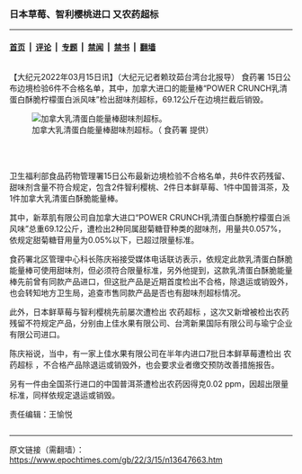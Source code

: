 ### 日本草莓、智利樱桃进口 又农药超标

---

#### [首页](../../../..?n13647663) &nbsp;|&nbsp; [评论](../../../../../epoch-comment?n13647663) &nbsp;|&nbsp; [专题](../../../../../epoch-special?n13647663) &nbsp;|&nbsp; [禁闻](../../../../../epoch-news?n13647663) &nbsp;|&nbsp; [禁书](../../../../../books?n13647663) &nbsp;|&nbsp; [翻墙](https://github.com/gfw-breaker/nogfw/blob/master/README.md?n13647663)


<div class="column" id="artbody" itemprop="articleBody">
 <!-- article content begin -->
 <p>
  【大纪元2022年03月15日讯】（大纪元记者赖玟茹台湾台北报导）
  <ok href="https://www.epochtimes.com/gb/tag/%E9%A3%9F%E8%8D%AF%E7%BD%B2.html">
   食药署
  </ok>
  15日公布边境检验6件不合格名单，其中，加拿大进口的能量棒“POWER CRUNCH乳清蛋白酥脆柠檬蛋白派风味”检出甜味剂超标，69.12公斤在边境拦截后销毁。
 </p>
 <figure aria-describedby="caption-13647665" class="wp-caption aligncenter" id="13647665" style="width: 375px">
  <ok href=" https://i.epochtimes.com/assets/uploads/2022/03/id13647665-545094-450x600.jpg" rel="noreferrer noopener" target="_blank">
   <img alt="加拿大乳清蛋白能量棒甜味剂超标。" class="" src="https://i.epochtimes.com/assets/uploads/2022/03/id13647665-545094-450x600.jpg"/>
  </ok>
  <br/><figcaption class="wp-caption-text" id="caption-13647665">
   加拿大乳清蛋白能量棒甜味剂超标。（
   <ok href="https://www.epochtimes.com/gb/tag/%E9%A3%9F%E8%8D%AF%E7%BD%B2.html">
    食药署
   </ok>
   提供）
  </figcaption><br/>
 </figure><br/>
 <p>
  卫生福利部食品药物管理署15日公布最新边境检验不合格名单，共6件农药残留、甜味剂含量不符合规定，包含2件智利樱桃、2件日本鲜草莓、1件中国普洱茶，及1件加拿大乳清蛋白酥脆能量棒。
 </p>
 <p>
  其中，新萃肌有限公司自加拿大进口“POWER CRUNCH乳清蛋白酥脆柠檬蛋白派风味”总重69.12公斤，遭检出2种同属甜菊糖苷种类的甜味剂，用量共0.057%，依规定甜菊糖苷用量为0.05%以下，已超过限量标准。
 </p>
 <p>
  食药署北区管理中心科长陈庆裕接受媒体电话联访表示，依规定此款乳清蛋白酥脆能量棒可使用甜味剂，但必须符合限量标准，另外他提到，这款乳清蛋白酥脆能量棒先前曾有同款产品进口，但这批产品是近期首度检出不合格，除退运或销毁外，也会转知地方卫生局，追查市售同款产品是否也有甜味剂超标情况。
 </p>
 <p>
  此外，日本鲜草莓与智利樱桃先前屡次遭检出
  <ok href="https://www.epochtimes.com/gb/tag/%E5%86%9C%E8%8D%AF%E8%B6%85%E6%A0%87.html">
   农药超标
  </ok>
  ，这次又新增被检出农药残留不符规定产品，分别由上佳水果有限公司、台湾新果国际有限公司与瑜宁企业有限公司进口。
 </p>
 <p>
  陈庆裕说，当中，有一家上佳水果有限公司在半年内进口7批日本鲜草莓遭检出
  <ok href="https://www.epochtimes.com/gb/tag/%E5%86%9C%E8%8D%AF%E8%B6%85%E6%A0%87.html">
   农药超标
  </ok>
  ，不合格产品除退运或销毁外，也会要求业者缴交预防改善措施报告。
 </p>
 <p>
  另有一件由全国茶行进口的中国普洱茶遭检出农药因得克0.02 ppm，因超出限量标准，同样依规定退运或销毁。
 </p>
 <p>
  责任编辑：王愉悦
 </p>
 <!-- article content end -->
</div>


---

原文链接（需翻墙）：https://www.epochtimes.com/gb/22/3/15/n13647663.htm